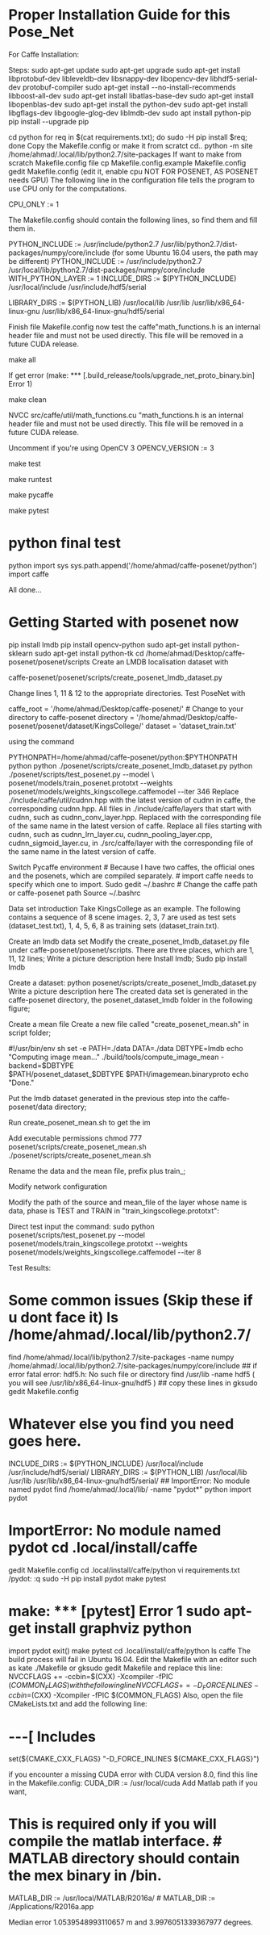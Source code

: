 # Proper Installation Guide for this Pose_Net 


For Caffe Installation:

Steps:
sudo apt-get update sudo apt-get upgrade
sudo apt-get install libprotobuf-dev libleveldb-dev libsnappy-dev libopencv-dev libhdf5-serial-dev protobuf-compiler
sudo apt-get install --no-install-recommends libboost-all-dev sudo apt-get install libatlas-base-dev
sudo apt-get install libopenblas-dev sudo apt-get install the python-dev
sudo apt-get install libgflags-dev libgoogle-glog-dev liblmdb-dev sudo apt install python-pip
pip install --upgrade pip

cd python
for req in $(cat requirements.txt); do sudo -H pip install $req; done
 Copy the Makefile.config or make it
 from scratct
cd..
python -m site
/home/ahmad/.local/lib/python2.7/site-packages If want to make from scratch Makefile.config file 
cp Makefile.config.example Makefile.config
gedit Makefile.config
(edit it, enable cpu NOT FOR POSENET, AS POSENET needs GPU)
The following line in the configuration file tells the program to use CPU only for the computations.

CPU_ONLY := 1

The Makefile.config should contain the following lines, so find them and fill them in.

PYTHON_INCLUDE := /usr/include/python2.7
/usr/lib/python2.7/dist-packages/numpy/core/include
(for some Ubuntu 16.04 users, the path may be different) PYTHON_INCLUDE := /usr/include/python2.7
/usr/local/lib/python2.7/dist-packages/numpy/core/include WITH_PYTHON_LAYER := 1
INCLUDE_DIRS := $(PYTHON_INCLUDE) /usr/local/include /usr/include/hdf5/serial

LIBRARY_DIRS := $(PYTHON_LIB) /usr/local/lib /usr/lib /usr/lib/x86_64-linux-gnu
/usr/lib/x86_64-linux-gnu/hdf5/serial

Finish file Makefile.config now test the caffe"math_functions.h is an internal header file and must not be used directly.  This file will be removed in a future CUDA release.

make all

If get error (make: *** [.build_release/tools/upgrade_net_proto_binary.bin] Error 1)

make clean

NVCC src/caffe/util/math_functions.cu
"math_functions.h is an internal header file and must not be used directly.  This file will be removed in a future CUDA release.

Uncomment if you're using OpenCV 3 
OPENCV_VERSION := 3


make test


make runtest


make pycaffe


make pytest


# python final test 
python 
import sys
sys.path.append('/home/ahmad/caffe-posenet/python') 
import caffe


All done…


# Getting Started with posenet now

pip install lmdb
pip install opencv-python
sudo apt-get install python-sklearn
sudo apt-get install python-tk
cd /home/ahmad/Desktop/caffe-posenet/posenet/scripts
Create an LMDB localisation dataset with

caffe-posenet/posenet/scripts/create_posenet_lmdb_dataset.py

Change lines 1, 11 & 12 to the appropriate directories.
Test PoseNet with

caffe_root = '/home/ahmad/Desktop/caffe-posenet/' # Change to your directory to caffe-posenet
directory = '/home/ahmad/Desktop/caffe-posenet/posenet/dataset/KingsCollege/' dataset = 'dataset_train.txt'

using the command

PYTHONPATH=/home/ahmad/caffe-posenet/python:$PYTHONPATH python 
python ./posenet/scripts/create_posenet_lmdb_dataset.py
python ./posenet/scripts/test_posenet.py --model \ posenet/models/train_posenet.prototxt --weights posenet/models/weights_kingscollege.caffemodel --iter 346
Replace ./include/caffe/util/cudnn.hpp with the latest version of cudnn in caffe, the corresponding cudnn.hpp.
All files in ./include/caffe/layers that start with cudnn, such as cudnn_conv_layer.hpp. Replaced with the corresponding file of the same name in the latest version of caffe.
Replace all files starting with cudnn, such as cudnn_lrn_layer.cu, cudnn_pooling_layer.cpp, cudnn_sigmoid_layer.cu, in ./src/caffe/layer with the corresponding file of the same name in the latest version of caffe.



Switch Pycaffe environment # Because I have two caffes, the official ones and the posenets, which are compiled separately. # import caffe needs to specify which one to import. Sudo gedit ~/.bashrc # Change the caffe path or caffe-posenet path Source ~/.bashrc

Data set introduction
Take KingsCollege as an example. The following contains a sequence of 8 scene images. 2, 3, 7 are used as test sets (dataset_test.txt), 1, 4, 5, 6, 8 as training sets (dataset_train.txt).

Create an lmdb data set Modify the create_posenet_lmdb_dataset.py file under caffe-posenet/posenet/scripts. There are three places, which are 1, 11, 12 lines; Write a picture description here Install lmdb; Sudo pip install lmdb


Create a dataset: python posenet/scripts/create_posenet_lmdb_dataset.py Write a picture description here The created data set is generated in the caffe-posenet directory, the posenet_dataset_lmdb folder in the following figure;
 


Create a mean file Create a new file called "create_posenet_mean.sh" in script folder;

#!/usr/bin/env sh 
set -e
PATH=./data
DATA=./data
DBTYPE=lmdb
echo "Computing image mean..."
./build/tools/compute_image_mean -backend=$DBTYPE \
  $PATH/posenet_dataset_$DBTYPE $PATH/imagemean.binaryproto
echo "Done."

Put the lmdb dataset generated in the previous step into the caffe-posenet/data directory;

Run create_posenet_mean.sh to get the im

Add executable permissions
chmod 777 posenet/scripts/create_posenet_mean.sh
./posenet/scripts/create_posenet_mean.sh

Rename the data and the mean file, prefix plus train_;



Modify network configuration

Modify the path of the source and mean_file of the layer whose name is data, phase is TEST and TRAIN in "train_kingscollege.prototxt":

Direct test
input the command:
sudo python posenet/scripts/test_posenet.py --model posenet/models/train_kingscollege.prototxt --weights posenet/models/weights_kingscollege.caffemodel --iter 8

Test Results:



# Some common issues (Skip these if u dont face it) ls /home/ahmad/.local/lib/python2.7/
find /home/ahmad/.local/lib/python2.7/site-packages -name numpy
/home/ahmad/.local/lib/python2.7/site-packages/numpy/core/include ## if error fatal error: hdf5.h: No such file or directory
find /usr/lib -name hdf5
( you will see	/usr/lib/x86_64-linux-gnu/hdf5 ) ## copy these lines in
gksudo gedit Makefile.config
# Whatever else you find you need goes here.
INCLUDE_DIRS := $(PYTHON_INCLUDE) /usr/local/include /usr/include/hdf5/serial/ LIBRARY_DIRS := $(PYTHON_LIB) /usr/local/lib /usr/lib /usr/lib/x86_64-linux-gnu/hdf5/serial/ ## ImportError: No module named pydot
find /home/ahmad/.local/lib/ -name "pydot*" python
import pydot
# ImportError: No module named pydot cd .local/install/caffe
gedit Makefile.config
cd .local/install/caffe/python vi requirements.txt
/pydot:
:q
sudo -H pip install pydot make pytest
# make: *** [pytest] Error 1 sudo apt-get install graphviz python
import pydot exit()
make pytest
cd .local/install/caffe/python ls caffe
The build process will fail in Ubuntu 16.04. Edit the Makefile with an editor such as kate ./Makefile
or
gksudo gedit Makefile and replace this line:
NVCCFLAGS += -ccbin=$(CXX) -Xcompiler -fPIC $(COMMON_FLAGS) with the following line
NVCCFLAGS += -D_FORCE_INLINES -ccbin=$(CXX) -Xcompiler -fPIC $(COMMON_FLAGS)
Also, open the file CMakeLists.txt and add the following line:

# ---[ Includes
set(${CMAKE_CXX_FLAGS} "-D_FORCE_INLINES ${CMAKE_CXX_FLAGS}")

if you encounter a missing CUDA error with CUDA version 8.0, find this line in the Makefile.config: CUDA_DIR := /usr/local/cuda
Add Matlab path if you want,
# This is required only if you will compile the matlab interface. # MATLAB directory should contain the mex binary in /bin.
MATLAB_DIR := /usr/local/MATLAB/R2016a/ # MATLAB_DIR := /Applications/R2016a.app

















Median error  1.0539548993110657 m  and  3.9976051339367977 degrees.

